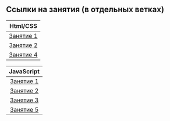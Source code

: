 ## Ссылки на занятия (в отдельных ветках)

|                              Html/CSS                              |
| :----------------------------------------------------------------: |
| [Занятие 1](https://github.com/josserden/blended-38/tree/lesson-1) |
| [Занятие 2](https://github.com/josserden/blended-38/tree/lesson-2) |
| [Занятие 4](https://github.com/josserden/blended-38/tree/lesson-4) |

|                               JavaScript                               |
| :--------------------------------------------------------------------: |
| [Занятие 1](https://github.com/josserden/blended-38/tree/js-lesson-01) |
| [Занятие 2](https://github.com/josserden/blended-38/tree/js-lesson-2)  |
| [Занятие 3](https://github.com/josserden/blended-38/tree/js-lesson-03) |
|  [Занятие 5](https://github.com/josserden/blended-38/tree/lesson-05)   |
